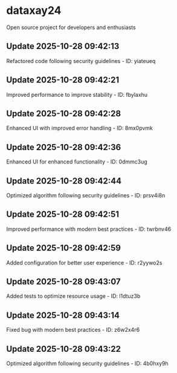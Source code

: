 # dataxay24
Open source project for developers and enthusiasts

## Update 2025-10-28 09:42:13
Refactored code following security guidelines - ID: yiateueq


## Update 2025-10-28 09:42:21
Improved performance to improve stability - ID: fbylaxhu


## Update 2025-10-28 09:42:28
Enhanced UI with improved error handling - ID: 8mx0pvmk


## Update 2025-10-28 09:42:36
Enhanced UI for enhanced functionality - ID: 0dmmc3ug


## Update 2025-10-28 09:42:44
Optimized algorithm following security guidelines - ID: prsv4i8n


## Update 2025-10-28 09:42:51
Improved performance with modern best practices - ID: twrbnv46


## Update 2025-10-28 09:42:59
Added configuration for better user experience - ID: r2yywo2s


## Update 2025-10-28 09:43:07
Added tests to optimize resource usage - ID: l1dtuz3b


## Update 2025-10-28 09:43:14
Fixed bug with modern best practices - ID: z6w2x4r6


## Update 2025-10-28 09:43:22
Optimized algorithm following security guidelines - ID: 4b0hxy9h

